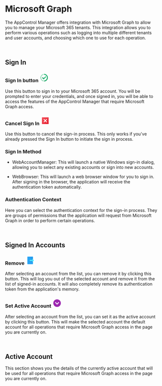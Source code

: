 # Microsoft Graph

The AppControl Manager offers integration with Microsoft Graph to allow you to manage your Microsoft 365 tenants. This integration allows you to perform various operations such as logging into multiple different tenants and user accounts, and choosing which one to use for each operation.

<br>

## Sign In

### Sign In button <img src="https://raw.githubusercontent.com/HotCakeX/.github/7ac3898730bc82a790f56a61e301b6663dfc9d5a/Pictures/Gifs/AppControl%20Manager%20Menu/Microsoft%20Graph%20-%20Sign%20in.gif" alt="Sign In" width="30" />

Use this button to sign in to your Microsoft 365 account. You will be prompted to enter your credentials, and once signed in, you will be able to access the features of the AppControl Manager that require Microsoft Graph access.

### Cancel Sign In <img src="https://raw.githubusercontent.com/HotCakeX/.github/7ac3898730bc82a790f56a61e301b6663dfc9d5a/Pictures/Gifs/AppControl%20Manager%20Menu/Microsoft%20Graph%20-%20Cancel%20Sign%20in.gif" alt="Cancel Sign In" width="30" />

Use this button to cancel the sign-in process. This only works if you've already pressed the Sign In button to initiate the sign in process.

### Sign In Method

* WebAccountManager: This will launch a native Windows sign-in dialog, allowing you to select any existing accounts or sign into new accounts.

* WebBrowser: This will launch a web browser window for you to sign in. After signing in the browser, the application will receive the authentication token automatically.

### Authentication Context

Here you can select the authentication context for the sign-in process. They are groups of permissions that the application will request from Microsoft Graph in order to perform certain operations.

<br>

## Signed In Accounts

### Remove <img src="https://raw.githubusercontent.com/HotCakeX/.github/7ac3898730bc82a790f56a61e301b6663dfc9d5a/Pictures/Gifs/AppControl%20Manager%20Menu/Microsoft%20Graph%20-%20Log%20Out.gif" alt="Remove" width="30" />

After selecting an account from the list, you can remove it by clicking this button. This will log you out of the selected account and remove it from the list of signed-in accounts. It will also completely remove its authentication token from the application's memory.

### Set Active Account <img src="https://raw.githubusercontent.com/HotCakeX/.github/7ac3898730bc82a790f56a61e301b6663dfc9d5a/Pictures/Gifs/AppControl%20Manager%20Menu/Microsoft%20Graph%20-%20Set%20Active%20Account.gif" alt="Set Active Account" width="30" />

After selecting an account from the list, you can set it as the active account by clicking this button. This will make the selected account the default account for all operations that require Microsoft Graph access in the page you are currently on.

<br>

## Active Account

This section shows you the details of the currently active account that will be used for all operations that require Microsoft Graph access in the page you are currently on.

<br>

